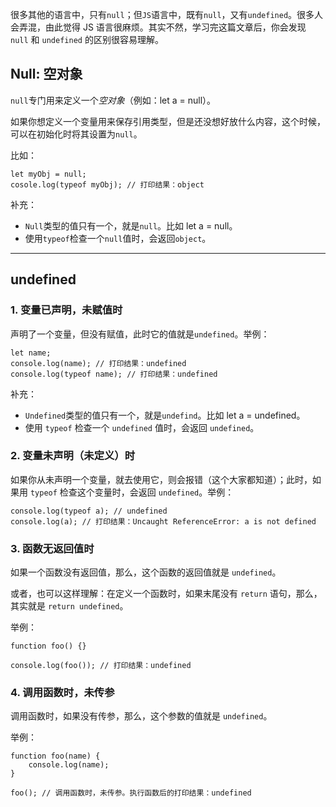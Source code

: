 很多其他的语言中，只有`null`；但`JS`语言中，既有`null`，又有`undefined`。很多人会弄混，由此觉得 JS 语言很麻烦。其实不然，学习完这篇文章后，你会发现 `null` 和 `undefined` 的区别很容易理解。

## Null: 空对象

`null`专门用来定义一个*空对象*（例如：let a = null）。

如果你想定义一个变量用来保存引用类型，但是还没想好放什么内容，这个时候，可以在初始化时将其设置为`null`。

比如：

```
let myObj = null;
cosole.log(typeof myObj); // 打印结果：object
```

补充：

- `Null`类型的值只有一个，就是`null`。比如 let a = null。
- 使用`typeof`检查一个`null`值时，会返回`object`。

---

## undefined

### 1. 变量已声明，未赋值时

声明了一个变量，但没有赋值，此时它的值就是`undefined`。举例：

```
let name;
console.log(name); // 打印结果：undefined
console.log(typeof name); // 打印结果：undefined
```

补充：

- `Undefined`类型的值只有一个，就是`undefind`。比如 let a = undefined。
- 使用 `typeof` 检查一个 `undefined` 值时，会返回 `undefined`。

### 2. 变量未声明（未定义）时

如果你从未声明一个变量，就去使用它，则会报错（这个大家都知道）；此时，如果用 `typeof` 检查这个变量时，会返回 `undefined`。举例：

```
console.log(typeof a); // undefined
console.log(a); // 打印结果：Uncaught ReferenceError: a is not defined
```

### 3. 函数无返回值时

如果一个函数没有返回值，那么，这个函数的返回值就是 `undefined`。

或者，也可以这样理解：在定义一个函数时，如果末尾没有 `return` 语句，那么，其实就是 `return undefined`。

举例：

```
function foo() {}

console.log(foo()); // 打印结果：undefined
```

### 4. 调用函数时，未传参

调用函数时，如果没有传参，那么，这个参数的值就是 `undefined`。

举例：

```
function foo(name) {
    console.log(name);
}

foo(); // 调用函数时，未传参。执行函数后的打印结果：undefined
```